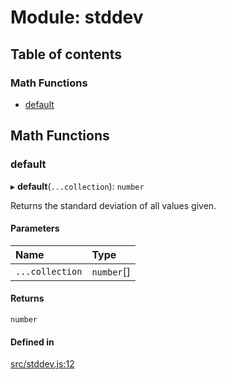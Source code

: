 # Module: stddev

## Table of contents

### Math Functions

- [default](stddev.md#default)

## Math Functions

### default

▸ **default**(`...collection`): `number`

Returns the standard deviation of all values given.

#### Parameters

| Name | Type |
| :------ | :------ |
| `...collection` | `number`[] |

#### Returns

`number`

#### Defined in

[src/stddev.js:12](https://github.com/Twipped/js-utils/blob/f2eceb5/src/stddev.js#L12)
